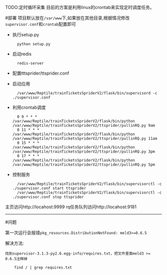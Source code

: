 TODO:定时循环采集
目前的方案是利用linux的crontab来实现定时调度任务。


#部署
项目默认放在`/var/www`下,如果放在其他目录,根据情况修改`supervisor.conf`和`crontab`配置即可

- 执行setup.py

        python setup.py

- 启动redis

        redis-server

- 配置tttsprider/ttsprider.conf

- 启动应用

        /var/www/Reptile/trainTicketsSpriderV2/flask/bin/supervisord -c ./supervisor.conf

- 利用crontab调度

        0 9 * * *  /var/www/Reptile/trainTicketsSpriderV2/flask/bin/python /var/www/Reptile/trainTicketsSpriderV2/ttsprider/pullinRQ.py 9am
        0 11 * * * /var/www/Reptile/trainTicketsSpriderV2/flask/bin/python /var/www/Reptile/trainTicketsSpriderV2/ttsprider/pullinRQ.py 11am
        0 15 * * * /var/www/Reptile/trainTicketsSpriderV2/flask/bin/python /var/www/Reptile/trainTicketsSpriderV2/ttsprider/pullinRQ.py 3pm
        0 17 * * * /var/www/Reptile/trainTicketsSpriderV2/flask/bin/python /var/www/Reptile/trainTicketsSpriderV2/ttsprider/pullinRQ.py 5pm

- 控制服务

        /var/www/Reptile/trainTicketsSpriderV2/flask/bin/supervisorctl -c ./supervisor.conf start ttsprider
        /var/www/Reptile/trainTicketsSpriderV2/flask/bin/supervisorctl -c ./supervisor.conf stop ttsprider


主页访问http://locahost:9999
rq任务队列访问http://locahost:9181

---

#问题

第一次运行会报错`pkg_resources.DistributionNotFound: meld3>=0.6.5`

解决方法:

    找到supervisor-3.1.3-py2.6.egg-info/requires.txt，把文件里面meld3 >= 0.6.5注释掉

        find / | grep requires.txt
